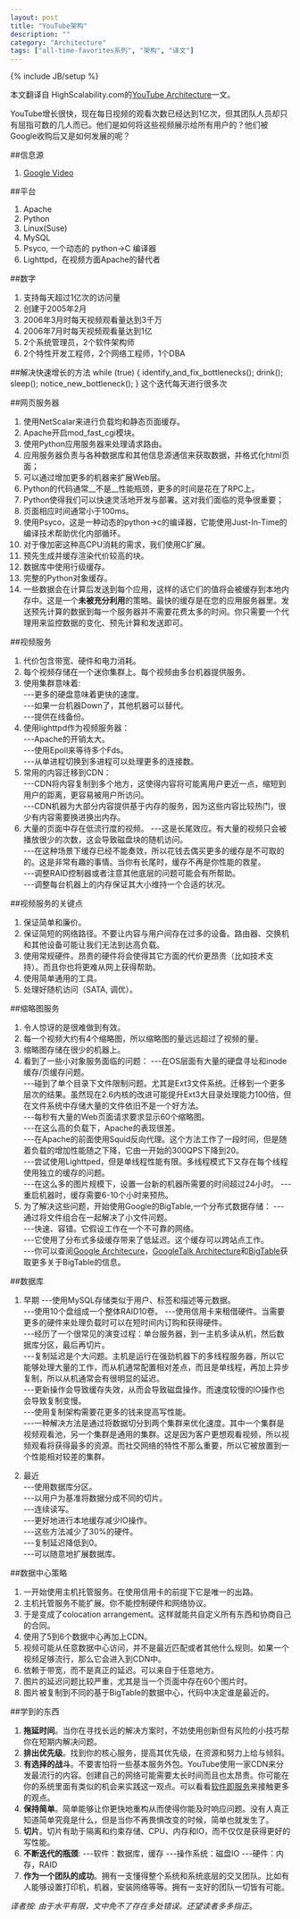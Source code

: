 ```yaml
---
layout: post
title: "YouTube架构"
description: ""
category: "Architecture"
tags: ["all-time-favorites系列", "架构", "译文"]
---
```

{% include JB/setup %}

本文翻译自 HighScalability.com的[YouTube Architecture](http://highscalability.com/youtube-architecture)一文。

YouTube增长很快，现在每日视频的观看次数已经达到1亿次，但其团队人员却只有屈指可数的几人而已。他们是如何将这些视频展示给所有用户的？他们被Google收购后又是如何发展的呢？

##信息源
1. [Google Video](http://video.google.com/videoplay?docid=-6304964351441328559)

##平台
1. Apache
2. Python
3. Linux(Suse)
4. MySQL
5. Psyco, 一个动态的 python->C 编译器
6. Lighttpd，在视频方面Apache的替代者

##数字
1. 支持每天超过1亿次的访问量
2. 创建于2005年2月
3. 2006年3月时每天视频观看量达到3千万
4. 2006年7月时每天视频观看量达到1亿
5. 2个系统管理员，2个软件架构师
6. 2个特性开发工程师，2个网络工程师，1个DBA

##解决快速增长的方法
    while (true)
    { 
        identify_and_fix_bottlenecks();
        drink();
        sleep();
        notice_new_bottleneck();
    }
这个迭代每天进行很多次

##网页服务器
1. 使用NetScalar来进行负载均和静态页面缓存。
2. Apache开启mod_fast_cgi模块。
3. 使用Python应用服务器来处理请求路由。
4. 应用服务器负责与各种数据库和其他信息源通信来获取数据，并格式化html页面；
5. 可以通过增加更多的机器来扩展Web层。
6. Python的代码通常__不是__性能瓶颈，更多的时间是花在了RPC上。
7. Python使得我们可以快速灵活地开发与部署。这对我们面临的竞争很重要；
8. 页面相应时间通常小于100ms。
9. 使用Psyco，这是一种动态的python->c的编译器，它能使用Just-In-Time的编译技术帮助优化内部循环。
10. 对于像加密这种高CPU消耗的需求，我们使用C扩展。
11. 预先生成并缓存渲染代价较高的块。
12. 数据库中使用行级缓存。
13. 完整的Python对象缓存。
14. 一些数据会在计算后发送到每个应用，这样的话它们的值将会被缓存到本地内存中。这是一个**未被充分利用**的策略。最快的缓存是在您的应用服务器里。发送预先计算的数据到每一个服务器并不需要花费太多的时间。你只需要一个代理用来监控数据的变化、预先计算和发送即可。

##视频服务
1. 代价包含带宽、硬件和电力消耗。
2. 每个视频存储在一个迷你集群上。每个视频由多台机器提供服务。
3. 使用集群意味着:  
  ---更多的硬盘意味着更快的速度。  
  ---如果一台机器Down了，其他机器可以替代。  
  ---提供在线备份。  
4. 使用lighttpd作为视频服务器：  
  ---Apache的开销太大。  
  ---使用Epoll来等待多个Fds。  
  ---从单进程切换到多进程可以处理更多的连接数。   
5. 常用的内容迁移到CDN：  
  ---CDN将内容复制到多个地方，这使得内容将可能离用户更近一点，缩短到用户的距离，更容易被用户所访问。  
  ---CDN机器为大部分内容提供基于内存的服务，因为这些内容比较热门，很少有内容需要换进换出内存。  
6. 大量的页面中存在低流行度的视频。
  ---这是长尾效应。有大量的视频只会被播放很少的次数，这会导致磁盘块的随机访问。  
  ---在这种场景下缓存已经不能奏效，所以花钱去偶买更多的缓存是不可取的的。这是非常有趣的事情。当你有长尾时，缓存不再是你性能的救星。  
  ---调整RAID控制器或者注意其他底层的问题可能会有所帮助。  
  ---调整每台机器上的内存保证其大小维持一个合适的状况。  

##视频服务的关键点
1. 保证简单和廉价。  
2. 保证简短的网络路径。不要让内容与用户间存在过多的设备。路由器、交换机和其他设备可能让我们无法到达高负载。  
3. 使用常规硬件。昂贵的硬件将会使得其它方面的代价更昂贵（比如技术支持）。而且你也将更难从网上获得帮助。  
4. 使用简单通用的工具。
5. 处理好随机访问（SATA, 调优）。  

##缩略图服务
1. 令人惊讶的是很难做到有效。  
2. 每一个视频大约有4个缩略图，所以缩略图的量远远超过了视频的量。  
3. 缩略图存储在很少的机器上。  
4. 看到了一些小对象服务面临的问题：
  ---在OS层面有大量的硬盘寻址和inode缓存/页缓存问题。  
  ---碰到了单个目录下文件限制问题。尤其是Ext3文件系统。迁移到一个更多层次的结果。虽然现在2.6内核的改进可能提升Ext3大目录处理能力100倍，但在文件系统中存储大量的文件依旧不是一个好方法。  
  ---每秒有大量的Web页面请求要求显示60个缩略图。  
  ---在这么高的负载下，Apache的表现很差。  
  ---在Apache的前面使用Squid反向代理。这个方法工作了一段时间，但是随着负载的增加性能随之下降，它由一开始的300QPS下降到20。  
  ---尝试使用Lighttped，但是单线程性能有限。多线程模式下又存在每个线程使用独立的缓存的问题。  
  ---在这么多的图片规模下，设置一台新的机器所需要的时间超过24小时。 
  ---重启机器时，缓存需要6-10个小时来预热。  
5. 为了解决这些问题，开始使用Google的BigTable,一个分布式数据存储：
  ---通过将文件组合在一起解决了小文件问题。  
  ---快速、容错。它假设工作在一个不可靠的网络。  
  ---它使用了分布式多级缓存带来了低延迟。这个缓存可以跨站点工作。  
  ---你可以查阅[Google Architecure](http://highscalability.com/google-architecture)，[GoogleTalk Architecture](http://highscalability.com/googletalk-architecture)和[BigTable](http://highscalability.com/tags/bigtable)获取更多关于BigTable的信息。  

##数据库
1. 早期
 ---使用MySQL存储类似于用户、标签和描述等元数据。  
 ---使用10个盘组成一个整体RAID10卷。
 ---使用信用卡来租借硬件。当需要更多的硬件来处理负载时可以在短时间内订购和获得硬件。  
 ---经历了一个很常见的演变过程：单台服务器，到一主机多读从机，然后数据库分区，最后再切片。  
 ---复制延迟是个大问题。主机是运行在强劲机器下的多线程服务器，所以它能够处理大量的工作，而从机通常配置相对差点，而且是单线程，再加上异步复制，所以从机通常会有很明显的延迟。  
 ---更新操作会导致缓存失效，从而会导致磁盘操作。而速度较慢的IO操作也会导致复制变慢。  
 ---使用复制架构需要花更多的钱来提高写性能。  
 ---一种解决方法是通过将数据切分到两个集群来优化速度。其中一个集群是视频观看池，另一个集群是通用的集群。这是因为客户更想观看视频，所以视频观看将获得最多的资源。而社交网络的特性不那么重要，所以它被放置到一个性能相对较差的集群。

2. 最近  
   ---使用数据库分区。  
   ---以用户为基准将数据分成不同的切片。  
   ---连续读写。  
   ---更好地进行本地缓存减少IO操作。  
   ---这些方法减少了30%的硬件。  
   ---复制延迟降低到0。  
   ---可以随意地扩展数据库。  

##数据中心策略
1. 一开始使用主机托管服务。在使用信用卡的前提下它是唯一的出路。  
2. 主机托管服务不能扩展。你不能控制硬件和网络协议。  
3. 于是变成了colocation arrangement。这样就能共自定义所有东西和协商自己的合同。  
4. 使用了5到6个数据中心再加上CDN。  
5. 视频可能从任意数据中心访问，并不是最近匹配或者其他什么规则。如果一个视频足够流行，那么它会进入到CDN中。  
6. 依赖于带宽，而不是真正的延迟。可以来自于任意地方。  
7. 图片的延迟问题比较严重，尤其是当一个页面中存在60个图片时。  
8. 图片被复制到不同的基于BigTable的数据中心，代码中决定谁是最近的。

##学到的东西
1. **拖延时间**。当你在寻找长远的解决方案时，不妨使用创新但有风险的小技巧帮你在短期内解决问题。  
2. **排出优先级**。找到你的核心服务，提高其优先级，在资源和努力上给与倾斜。  
3. **有选择的战斗**。不要害怕将一些基本服务外包。YouTube使用一家CDN来分发最流行的内容。创建自己的网络可能需要太长时间而且也太昂贵。你可能在你的系统里面有类似的机会来实践这一观点。可以看看[软件即服务](http://highscalability.com/tags/saas)来接触更多的观点。  
4. **保持简单**。简单能够让你更快地重构从而使得你能及时响应问题。没有人真正知道简单究竟是什么，但是当你不再畏惧改变的时候，简单也就发生了。
5. **切片**。切片有助于隔离和约束存储、CPU、内存和IO，而不仅仅是获得更好的写性能。  
6. **不断迭代的瓶颈**:
  ---软件：数据库，缓存
  ---操作系统：磁盘IO
  ---硬件：内存，RAID
7. **作为一个团队的成功**。拥有一支懂得整个系统和系统底层的交叉团队。比如有人能够设置打印机，机器，安装网络等等。拥有一支好的团队一切皆有可能。


*译者按: 由于水平有限，文中免不了存在多处错误。还望读者多多指正*。 

